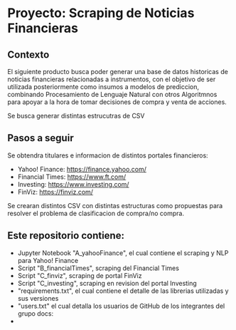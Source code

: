 # Proyecto: Scraping de Noticias Financieras

## Contexto
El siguiente producto busca poder generar una base de datos historicas de noticias financieras relacionadas a instrumentos, con el objetivo de ser utilizada posteriormente como insumos a modelos de prediccion, combinando Procesamiento de Lenguaje Natural con otros Algoritmnos para apoyar a la hora de tomar decisiones de compra y venta de acciones. 

Se busca generar distintas estrucutras de CSV 

## Pasos a seguir

Se obtendra titulares e informacion de distintos portales financieros:

- Yahoo! Finance: https://finance.yahoo.com/
- Financial Times: https://www.ft.com/
- Investing: https://www.investing.com/
- FinViz: https://finviz.com/

Se crearan distintos CSV con distintas estructuras como propuestas para resolver el problema de clasificacion de compra/no compra. 

## Este repositorio contiene:

- Jupyter Notebook "A_yahooFinance", el cual contiene el scraping y NLP para Yahoo! Finance
- Script "B_financialTimes", scraping del Financial Times
- Script  "C_finviz", scraping de portal FinViz
- Script  "C_investing", scraping en revision del portal Investing
- "requirements.txt", el cual contiene el detalle de las librerias utilizadas y sus versiones
- "users.txt" el cual detalla los usuarios de GitHub de los integrantes del grupo 
docs:
- 

